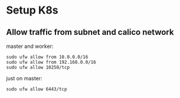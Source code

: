 # Setup K8s

## Allow traffic from subnet and calico network

master and worker:

```
sudo ufw allow from 10.0.0.0/16
sudo ufw allow from 192.168.0.0/16
sudo ufw allow 10250/tcp
```

just on master:

```
sudo ufw allow 6443/tcp
```